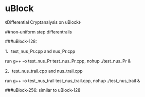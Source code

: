 # uBlock
《Differential Cryptanalysis on uBlock》

##non-uniform step differentrails

###uBlock-128: 

  1、test_nus_Pr.cpp and nus_Pr.cpp
  
  run g++ -o test_nus_Pr test_nus_Pr.cpp, nohup ./test_nus_Pr &
  
  2、test_nus_trail.cpp and nus_trail.cpp
  
  run g++ -o test_nus_trail test_nus_trail.cpp, nohup ./test_nus_trail &
  
###uBlock-256: similar to uBlock-128
